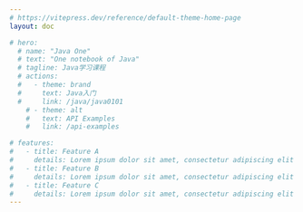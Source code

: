 ```yaml
---
# https://vitepress.dev/reference/default-theme-home-page
layout: doc

# hero:
  # name: "Java One"
  # text: "One notebook of Java"
  # tagline: Java学习课程
  # actions:
  #   - theme: brand
  #     text: Java入门
  #     link: /java/java0101
    # - theme: alt
    #   text: API Examples
    #   link: /api-examples

# features:
#   - title: Feature A
#     details: Lorem ipsum dolor sit amet, consectetur adipiscing elit
#   - title: Feature B
#     details: Lorem ipsum dolor sit amet, consectetur adipiscing elit
#   - title: Feature C
#     details: Lorem ipsum dolor sit amet, consectetur adipiscing elit
---
```


